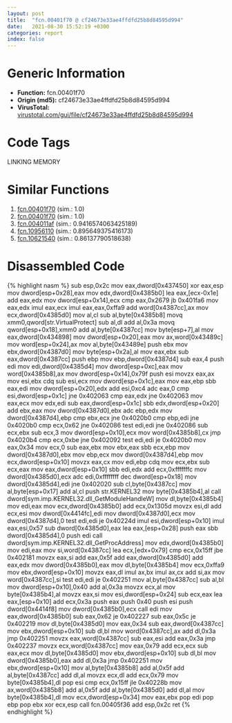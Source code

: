 ```yaml
---
layout: post
title:  "fcn.00401f70 @ cf24673e33ae4ffdfd25b8d84595d994"
date:   2021-08-30 15:52:19 +0300
categories: report
index: false
---
```


# Generic Information
- **Function:** fcn.00401f70
- **Origin (md5):** cf24673e33ae4ffdfd25b8d84595d994
- **VirusTotal:** [virustotal.com/gui/file/cf24673e33ae4ffdfd25b8d84595d994][virustotal_ref]

# Code Tags
<span class="tag" id="LINKING">LINKING</span>
<span class="tag" id="MEMORY">MEMORY</span>


# Similar Functions

1. [fcn.00401f70][similar_1_ref] (sim.: 1.0)
2. [fcn.00401f70][similar_2_ref] (sim.: 1.0)
3. [fcn.004011af][similar_3_ref] (sim.: 0.9416574063425189)
4. [fcn.10956110][similar_4_ref] (sim.: 0.895649375416173)
5. [fcn.10621540][similar_5_ref] (sim.: 0.86137790518638)


# Disassembled Code

{% highlight nasm %}
sub esp,0x2c
mov eax,dword[0x437450]
xor eax,esp
mov dword[esp+0x28],eax
mov edx,dword[0x4385b0]
lea eax,[ecx-0x1e]
add eax,edx
mov dword[esp+0x14],ecx
cmp eax,0x2679
jb 0x401fa6
mov eax,edx
imul eax,ecx
imul eax,eax,0xffa9
add word[0x4387cc],ax
mov ecx,dword[0x4385d0]
mov al,cl
sub al,byte[0x4385b8]
movq xmm0,qword[str.VirtualProtect]
sub al,dl
add al,0x3a
movq qword[esp+0x18],xmm0
add al,byte[0x4387cc]
mov byte[esp+7],al
mov eax,dword[0x434898]
mov dword[esp+0x20],eax
mov ax,word[0x43489c]
mov word[esp+0x24],ax
mov al,byte[0x43489e]
push ebx
mov ebx,dword[0x4387d0]
mov byte[esp+0x2a],al
mov eax,ebx
sub eax,dword[0x4387cc]
push ebp
mov ebp,dword[0x4387d4]
sub eax,4
push edi
mov edi,dword[0x4385d4]
mov dword[esp+0xc],eax
mov word[0x4385b8],ax
mov dword[esp+0x14],0x79f
push esi
movzx eax,ax
mov esi,ebx
cdq
sub esi,ecx
mov dword[esp+0x1c],eax
mov eax,ebp
sbb eax,edi
mov dword[esp+0x20],edx
add esi,0xc4
adc eax,0
cmp esi,dword[esp+0x1c]
jne 0x402063
cmp eax,edx
jne 0x402063
mov eax,ecx
mov edx,edi
sub eax,dword[esp+0x1c]
sbb edx,dword[esp+0x20]
add ebx,eax
mov dword[0x4387d0],ebx
adc ebp,edx
mov dword[0x4387d4],ebp
cmp ebx,ecx
jne 0x4020b0
cmp ebp,edi
jne 0x4020b0
cmp ecx,0x62
jne 0x402086
test edi,edi
jne 0x402086
sub ecx,ebx
sub ecx,3
mov dword[esp+0x10],ecx
mov word[0x4385b8],cx
jmp 0x4020b4
cmp ecx,0xbe
jne 0x402092
test edi,edi
je 0x4020b0
mov eax,0x34
mov ecx,0
sub eax,ebx
mov ebx,eax
sbb ecx,ebp
mov dword[0x4387d0],ebx
mov ebp,ecx
mov dword[0x4387d4],ebp
mov ecx,dword[esp+0x10]
movzx eax,cx
mov edi,ebp
cdq
mov ecx,ebx
sub ecx,eax
mov eax,dword[esp+0x10]
sbb edi,edx
add ecx,0xfffffffc
mov dword[0x4385d0],ecx
adc edi,0xffffffff
dec dword[esp+0x18]
mov dword[0x4385d4],edi
jne 0x402020
sub cl,byte[0x4387cc]
mov al,byte[esp+0x17]
add al,cl
push str.KERNEL32
mov byte[0x4385b4],al
call dword[sym.imp.KERNEL32.dll_GetModuleHandleW]
mov dl,byte[0x4385b4]
mov edi,eax
mov ecx,dword[0x4385b0]
add ecx,0x1305d
movzx esi,dl
add ecx,esi
mov dword[0x4414fc],edi
mov dword[0x4387d0],ecx
mov dword[0x4387d4],0
test edi,edi
je 0x40224d
imul esi,dword[esp+0x10]
imul eax,esi,0x57
sub dword[0x4385d0],eax
lea eax,[esp+0x28]
push eax
sbb dword[0x4385d4],0
push edi
call dword[sym.imp.KERNEL32.dll_GetProcAddress]
mov edx,dword[0x4385b0]
mov edi,eax
mov si,word[0x4387cc]
lea ecx,[edx+0x79]
cmp ecx,0x15ff
jbe 0x402181
movzx eax,si
add eax,0x5f
add eax,dword[0x4385d0]
add eax,edx
mov dword[0x4385b0],eax
mov dl,byte[0x4385b4]
mov ecx,0xffa9
mov ebx,dword[esp+0x10]
movzx eax,dl
imul ax,bx
imul ax,cx
add si,ax
mov word[0x4387cc],si
test edi,edi
je 0x402251
mov al,byte[0x4387cc]
sub al,bl
mov dword[esp+0x10],0x40
add al,0x3a
movzx ecx,al
mov byte[0x4385b4],al
movzx eax,si
mov esi,dword[esp+0x24]
sub ecx,eax
lea eax,[esp+0x10]
add ecx,0x3a
push eax
push 0x40
push esi
push dword[0x4414f8]
mov dword[0x4385b0],ecx
call edi
mov eax,dword[0x4385b0]
sub eax,0x62
je 0x402227
sub eax,0x5c
je 0x402219
mov dl,byte[0x4385d0]
mov eax,0x34
sub eax,dword[0x4387cc]
mov ebx,dword[esp+0x10]
sub dl,bl
mov word[0x4387cc],ax
add dl,0x3a
jmp 0x402251
movzx eax,word[0x4387cc]
sub eax,esi
add eax,0x3a
jmp 0x402237
movzx ecx,word[0x4387cc]
mov eax,0x79
add ecx,ecx
sub eax,ecx
mov dl,byte[0x4385d0]
mov ebx,dword[esp+0x10]
sub dl,bl
mov dword[0x4385b0],eax
add dl,0x3a
jmp 0x402251
mov ebx,dword[esp+0x10]
mov al,byte[0x4385b8]
add al,0x5f
add al,byte[0x4387cc]
add dl,al
movzx ecx,dl
add ecx,0x79
mov byte[0x4385b4],dl
pop esi
cmp ecx,0x15ff
jle 0x40228b
mov ax,word[0x4385b8]
add al,0x5f
add al,byte[0x4385d0]
add dl,al
mov byte[0x4385b4],dl
mov ecx,dword[esp+0x34]
mov eax,ebx
pop edi
pop ebp
pop ebx
xor ecx,esp
call fcn.00405f36
add esp,0x2c
ret
{% endhighlight %}


[similar_1_ref]: /report/fcn.00401f70@c299206e1e94de2392d4dd9464d03d54
[similar_2_ref]: /report/fcn.00401f70@f78d51601618ac7bfc804cdef0537db9
[similar_3_ref]: /report/fcn.004011af@e0cc7cebcb82056439e2ac38557ff8fc
[similar_4_ref]: /report/fcn.10956110@2585b133c2e70968905cce13b1fc2654
[similar_5_ref]: /report/fcn.10621540@2585b133c2e70968905cce13b1fc2654
[virustotal_ref]: https://www.virustotal.com/gui/file/cf24673e33ae4ffdfd25b8d84595d994